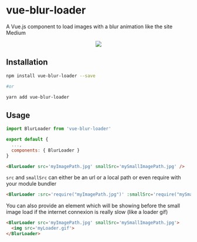 # vue-blur-loader
A Vue.js component to load images with a blur animation like the site Medium

<p align='center'>
  <img src='https://media.giphy.com/media/3GBOL9mk46VgdW816r/giphy.gif'>
</p>

## Installation

```bash
npm install vue-blur-loader --save

#or

yarn add vue-blur-loader

```

## Usage

```javascript
import BlurLoader from 'vue-blur-loader'

export default {
  ...,
  components: { BlurLoader }
}
```

```html
<BlurLoader src='myImagePath.jpg' smallSrc='mySmallImagePath.jpg' />
```

```src``` and ```smallSrc``` can either be an url or a local path or even require with your module bundler

```html
<BlurLoader :src='require("myImagePath.jpg")' :smallSrc='require("mySmallImagePath.jpg")' />
```


You can also provide an element which will be showing before the small image load if the internet connexion is really slow (like a loader gif)

```html
<BlurLoader src='myImagePath.jpg' smallSrc='mySmallImagePath.jpg'>
  <img src='myLoader.gif'>
</BlurLoader>
```